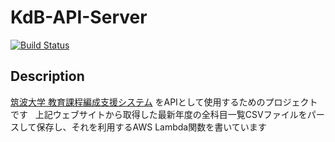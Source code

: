 # KdB-API-Server  
[![Build Status](https://travis-ci.org/Yuiki/KdB-API-Server.svg?branch=develop)](https://travis-ci.org/Yuiki/KdB-API-Server)  

## Description  
[筑波大学 教育課程編成支援システム](https://kdb.tsukuba.ac.jp) をAPIとして使用するためのプロジェクトです  
上記ウェブサイトから取得した最新年度の全科目一覧CSVファイルをパースして保存し、それを利用するAWS Lambda関数を書いています  
